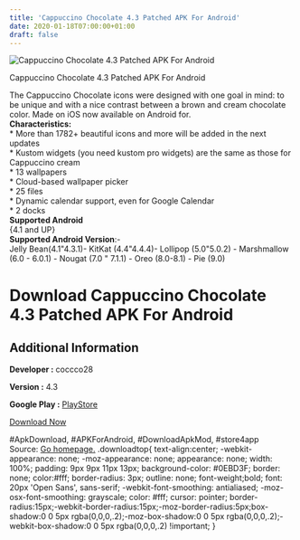 ```yaml
---
title: 'Cappuccino Chocolate 4.3 Patched APK For Android'
date: 2020-01-18T07:00:00+01:00
draft: false
---
```


![Cappuccino Chocolate 4.3 Patched APK For Android](https://i1.wp.com/apkhome.net/wp-content/uploads/2020/01/Cappuccino-Chocolate-4.3-Patched.png "Cappuccino Chocolate 4.3 Patched APK For Android")

  

Cappuccino Chocolate 4.3 Patched APK For Android

The Cappuccino Chocolate icons were designed with one goal in mind: to be unique and with a nice contrast between a brown and cream chocolate color. Made on iOS now available on Android for.  
**Characteristics:**  
\* More than 1782+ beautiful icons and more will be added in the next updates  
\* Kustom widgets (you need kustom pro widgets) are the same as those for Cappuccino cream  
\* 13 wallpapers  
\* Cloud-based wallpaper picker  
\* 25 files  
\* Dynamic calendar support, even for Google Calendar  
\* 2 docks  
**Supported Android**  
{4.1 and UP}  
**Supported Android Version**:-  
Jelly Bean(4.1"4.3.1)- KitKat (4.4"4.4.4)- Lollipop (5.0"5.0.2) - Marshmallow (6.0 - 6.0.1) - Nougat (7.0 " 7.1.1) - Oreo (8.0-8.1) - Pie (9.0)

Download Cappuccino Chocolate 4.3 Patched APK For Android
=========================================================

Additional Information
----------------------

**Developer :** coccco28

**Version :** 4.3

**Google Play :** [PlayStore](https://play.google.com/store/apps/details?id=com.coccco28.cappuccinochocolate)

  

[Download Now](https://store4app.co/post/cappuccino-chocolate-4-3-patched-apk-for-android_1579284328)

  
#ApkDownload, #APKForAndroid, #DownloadApkMod, #store4app  
Source: [Go homepage.](https://store4app.co/post/cappuccino-chocolate-4-3-patched-apk-for-android_1579284328) .downloadtop{ text-align:center; -webkit-appearance: none; -moz-appearance: none; appearance: none; width: 100%; padding: 9px 9px 11px 13px; background-color: #0EBD3F; border: none; color:#fff; border-radius: 3px; outline: none; font-weight;bold; font: 20px 'Open Sans', sans-serif; -webkit-font-smoothing: antialiased; -moz-osx-font-smoothing: grayscale; color: #fff; cursor: pointer; border-radius:15px;-webkit-border-radius:15px;-moz-border-radius:5px;box-shadow:0 0 5px rgba(0,0,0,.2);-moz-box-shadow:0 0 5px rgba(0,0,0,.2);-webkit-box-shadow:0 0 5px rgba(0,0,0,.2) !important; }
